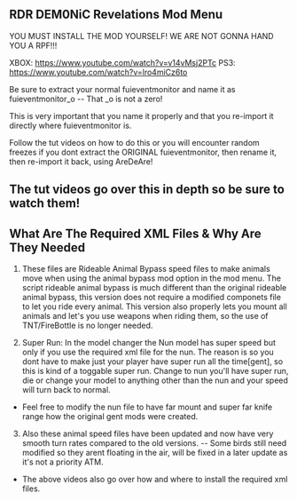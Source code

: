 RDR DEM0NiC Revelations Mod Menu
----------------------------------------------------------------------------------------
YOU MUST INSTALL THE MOD YOURSELF!
WE ARE NOT GONNA HAND YOU A RPF!!!


XBOX: https://www.youtube.com/watch?v=v14vMsj2PTc
PS3: https://www.youtube.com/watch?v=lro4miCz6to

Be sure to extract your normal fuieventmonitor and name it as fuieventmonitor_o
-- That _o is not a zero!

This is very important that you name it properly and that you re-import it directly where fuieventmonitor is.

Follow the tut videos on how to do this or you will encounter random freezes
if you dont extract the ORIGINAL fuieventmonitor, then rename it, then re-import it
back, using AreDeAre!

The tut videos go over this in depth so be sure to watch them!
---------------------------------------------------------------

What Are The Required XML Files & Why Are They Needed
------------------------------------------------------
1. These files are Rideable Animal Bypass speed files to make animals move when using the animal bypass mod option in the mod menu. The script rideable animal bypass
is much different than the original rideable animal bypass, this version does not require a modified componets file to let you ride every animal.
This version also properly lets you mount all animals and let's you use weapons when riding them, so the use of TNT/FireBottle is no longer needed.

2. Super Run: In the model changer the Nun model has super speed but only if you use the required xml file for the nun.
The reason is so you dont have to make just your player have super run all the time[gent], so this is kind of a toggable super run.
Change to nun you'll have super run, die or change your model to anything other than the nun and your speed will turn back to normal.
- Feel free to modify the nun file to have far mount and super far knife range how the original gent mods were created.

3. Also these animal speed files have been updated and now have very smooth turn rates compared to the old versions.
-- Some birds still need modified so they arent floating in the air, will be fixed in a later update as it's not a priority ATM.


- The above videos also go over how and where to install the required xml files.
